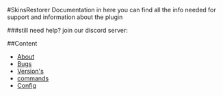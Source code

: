 #SkinsRestorer Documentation
in here you can find all the info needed for support and information about the plugin

###still need help?
join our discord server:

##Content
- [About](about.md)
- [Bugs](bugs.md)
- [Version's](versions.md)
- [commands](commands.md)
- [Config](config.md)
